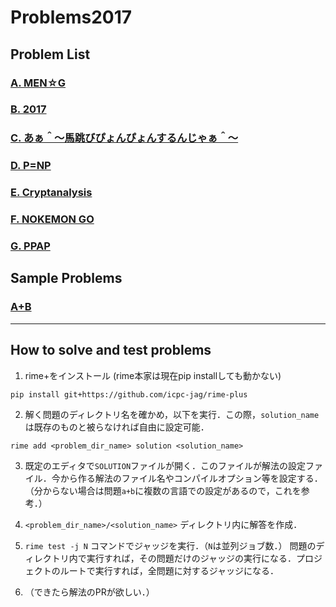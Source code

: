 # Problems2017

## Problem List

### [A. MEN☆G](men_g/statement.md)

### [B. 2017](2017/statement.md)

### [C. あぁ＾～馬跳びぴょんぴょんするんじゃぁ＾～](umatobi/statement.md)

### [D. P=NP](ppap_clay/statement.md)

### [E. Cryptanalysis](cryptanalysis/statement.md)

### [F. NOKEMON GO](nokemon/statement.md)

### [G. PPAP](ppap/statement.md)

## Sample Problems

### [A+B](a+b/statement.md)

------

## How to solve and test problems

1. rime+をインストール (rime本家は現在pip installしても動かない)
```
pip install git+https://github.com/icpc-jag/rime-plus
```

2. 解く問題のディレクトリ名を確かめ，以下を実行．この際，``solution_name``は既存のものと被らなければ自由に設定可能．
```
rime add <problem_dir_name> solution <solution_name>
```

3. 既定のエディタで`SOLUTION`ファイルが開く．このファイルが解法の設定ファイル．今から作る解法のファイル名やコンパイルオプション等を設定する．（分からない場合は問題`a+b`に複数の言語での設定があるので，これを参考．）

4. `<problem_dir_name>/<solution_name>` ディレクトリ内に解答を作成．

5. `rime test -j N` コマンドでジャッジを実行．（`N`は並列ジョブ数．）
問題のディレクトリ内で実行すれば，その問題だけのジャッジの実行になる．プロジェクトのルートで実行すれば，全問題に対するジャッジになる．

6. （できたら解法のPRが欲しい．）

